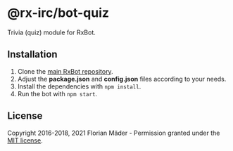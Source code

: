 # @rx-irc/bot-quiz
Trivia (quiz) module for RxBot.

## Installation
1. Clone the [main RxBot repository](https://github.com/rx-irc/bot).
2. Adjust the **package.json** and **config.json** files according to your needs.
3. Install the dependencies with `npm install`.
4. Run the bot with `npm start`.

## License
Copyright 2016-2018, 2021 Florian Mäder - Permission granted under the [MIT license](LICENSE).
